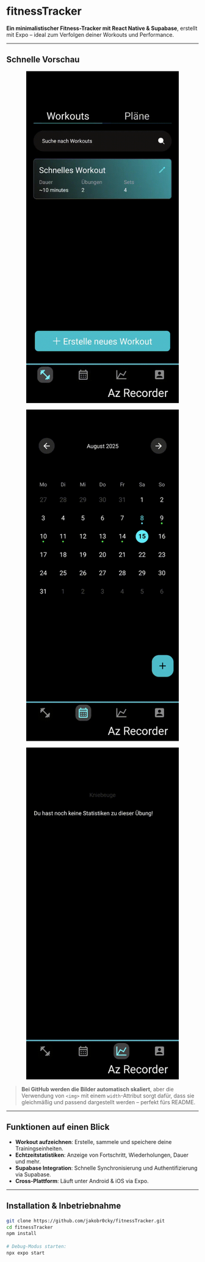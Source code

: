 # fitnessTracker

**Ein minimalistischer Fitness-Tracker mit React Native & Supabase**, erstellt mit Expo – ideal zum Verfolgen deiner Workouts und Performance.

---

##  Schnelle Vorschau

<p align="center">
  <img src="./showcase/createWorkout.gif" alt="App – Workout erstellen" width="400">
</p>
<p align="center">
  <img src="./showcase/runWorkout.gif" alt="App – Workout dem Kalender hinzufügen und starten" width="400">
</p>
<p align="center">
  <img src="./showcase/seeExerciseStats.gif" alt="App – Statistik-Ansicht" width="400">
</p>

> **Bei GitHub werden die Bilder automatisch skaliert**, aber die Verwendung von `<img>` mit einem `width`-Attribut sorgt dafür, dass sie gleichmäßig und passend dargestellt werden – perfekt fürs README.

---

##  Funktionen auf einen Blick

- **Workout aufzeichnen**: Erstelle, sammele und speichere deine Trainingseinheiten.
- **Echtzeitstatistiken**: Anzeige von Fortschritt, Wiederholungen, Dauer und mehr.
- **Supabase Integration**: Schnelle Synchronisierung und Authentifizierung via Supabase.
- **Cross-Plattform**: Läuft unter Android & iOS via Expo.

---

##  Installation & Inbetriebnahme

```bash
git clone https://github.com/jakobr0cky/fitnessTracker.git
cd fitnessTracker
npm install

# Debug-Modus starten:
npx expo start
